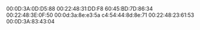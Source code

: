 00:0D:3A:0D:D5:88
00:22:48:31:DD:F8
60:45:BD:7D:86:34
00:22:48:3E:0F:50
00:0d:3a:8e:e3:5a
c4:54:44:8d:8e:71
00:22:48:23:61:53
00:0D:3A:83:43:04
